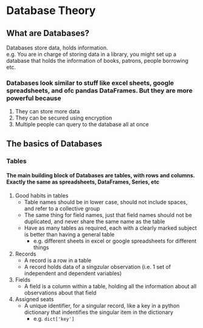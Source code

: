 # Database Theory

## What are Databases?

Databases store data, holds information. <br>
    e.g. You are in charge of storing data in a library, you might set up a database that holds the information of books, patrons,
    people borrowing etc.

### Databases look similar to stuff like excel sheets, google spreadsheets, and ofc pandas DataFrames. But they are more powerful because

1. They can store more data
2. They can be secured using encryption
3. Multiple people can query to the database all at once

## The basics of Databases

### Tables

#### The main building block of Databases are tables, with rows and columns. Exactly the same as spreadsheets, DataFrames, Series, etc

1. Good habits in tables
    - Table names should be in lower case, should not include spaces, and refer to a collective group
    - The same thing for field names, just that field names should not be duplicated, and never share the same name as the table
    - Have as many tables as required, each with a clearly marked subject is better than having a general table
        - e.g. different sheets in excel or google spreadsheets for different things
2. Records
    - A record is a row in a table
    - A record holds data of a singzular observation (i.e. 1 set of independent and dependent variables)
3. Fields
    - A field is a column within a table, holding all the information about all observations about that field
4. Assigned seats
    - A unique identifier, for a singular record, like a key in a python dictionary that indentifies the singular item in the dictionary
        - e.g. `dict['key']`
